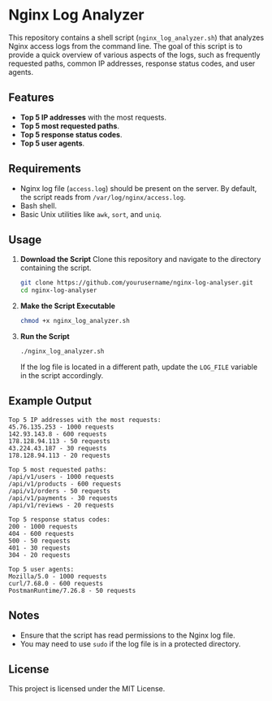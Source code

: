 # Nginx Log Analyzer

This repository contains a shell script (`nginx_log_analyzer.sh`) that analyzes Nginx access logs from the command line. The goal of this script is to provide a quick overview of various aspects of the logs, such as frequently requested paths, common IP addresses, response status codes, and user agents.

## Features

- **Top 5 IP addresses** with the most requests.
- **Top 5 most requested paths**.
- **Top 5 response status codes**.
- **Top 5 user agents**.

## Requirements

- Nginx log file (`access.log`) should be present on the server. By default, the script reads from `/var/log/nginx/access.log`.
- Bash shell.
- Basic Unix utilities like `awk`, `sort`, and `uniq`.

## Usage

1. **Download the Script**
   Clone this repository and navigate to the directory containing the script.

   ```bash
   git clone https://github.com/yourusername/nginx-log-analyser.git
   cd nginx-log-analyser
   ```

2. **Make the Script Executable**
   
   ```bash
   chmod +x nginx_log_analyzer.sh
   ```

3. **Run the Script**

   ```bash
   ./nginx_log_analyzer.sh
   ```

   If the log file is located in a different path, update the `LOG_FILE` variable in the script accordingly.

## Example Output

```
Top 5 IP addresses with the most requests:
45.76.135.253 - 1000 requests
142.93.143.8 - 600 requests
178.128.94.113 - 50 requests
43.224.43.187 - 30 requests
178.128.94.113 - 20 requests

Top 5 most requested paths:
/api/v1/users - 1000 requests
/api/v1/products - 600 requests
/api/v1/orders - 50 requests
/api/v1/payments - 30 requests
/api/v1/reviews - 20 requests

Top 5 response status codes:
200 - 1000 requests
404 - 600 requests
500 - 50 requests
401 - 30 requests
304 - 20 requests

Top 5 user agents:
Mozilla/5.0 - 1000 requests
curl/7.68.0 - 600 requests
PostmanRuntime/7.26.8 - 50 requests
```

## Notes

- Ensure that the script has read permissions to the Nginx log file.
- You may need to use `sudo` if the log file is in a protected directory.

## License

This project is licensed under the MIT License.



